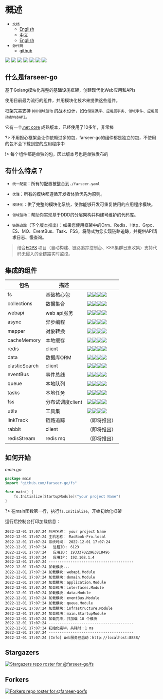 # 概述
- `文档`
    - [English](https://farseer-go.gitee.io/#/en-us/)
    - [中文](https://farseer-go.gitee.io/)
    - [English](https://farseer-go.github.io/doc/#/en-us/)
- `源代码`
    - [github](https://github.com/farseer-go/fs)

![](https://img.shields.io/github/stars/farseer-go?style=social)
![](https://img.shields.io/github/license/farseer-go/fs)
![](https://img.shields.io/github/go-mod/go-version/farseer-go/fs)
![](https://img.shields.io/github/v/release/farseer-go/fs)
![](https://img.shields.io/github/languages/code-size/farseer-go/fs)
![](https://img.shields.io/github/directory-file-count/farseer-go/fs)
![](https://img.shields.io/github/last-commit/farseer-go/fs)

## 什么是farseer-go
基于Golang模块化完整的基础设施框架，创建现代化Web应用和APIs

使用目前最为流行的组件，并用模块化技术来提供这些组件。

框架完美支持 `DDD领域驱动` 的战术设计，如`仓储资源库`、`应用层事务`、`领域事件`、`应用层动态WebAPI`。

它有一个[.net core](https://github.com/FarseerNet/Farseer.Net/) 成熟版本，已经使用了10多年，非常棒

?> 不用担心框架会让你依赖过多的包，farseer-go的组件都是独立的包，不使用的包不会下载到您的应用程序中

!> 每个组件都是单独的包，因此版本号也是单独发布的

## 有什么特点？

- `统一配置`：所有的配置被整合到`./farseer.yaml`

- `优雅`：所有的模块都遵循开发者体验优先为原则。

- `模块化`：供了完整的模块化系统，使你能够开发可重复使用的应用程序模块。

- `领域驱动`：帮助你实现基于DDD的分层架构并构建可维护的代码库。

- `链路追踪`（下个版本推出）：如果您使用框架中的Orm、Redis、Http、Grpc、ES、MQ、EventBus、Task、FSS，将隐式为您实现链路追踪，并提供API请求日志、慢查询。

> 结合[FOPS](https://github.com/FarseerNet/FOPS) 项目（自动构建、链路追踪控制台、K8S集群日志收集）支持代码无侵入的全链路实时监控。

## 集成的组件

| 包名            | 描述          |                                                                                                                                                                                                                                                                                                             |
|---------------|-------------|-------------------------------------------------------------------------------------------------------------------------------------------------------------------------------------------------------------------------------------------------------------------------------------------------------------|
| fs            | 基础核心包       | ![](https://img.shields.io/github/v/release/farseer-go/fs)![](https://img.shields.io/github/languages/code-size/farseer-go/fs)![](https://img.shields.io/github/directory-file-count/farseer-go/fs)![](https://img.shields.io/github/last-commit/farseer-go/fs)                                             |
| collections   | 数据集合        | ![](https://img.shields.io/github/v/release/farseer-go/collections)![](https://img.shields.io/github/languages/code-size/farseer-go/collections)![](https://img.shields.io/github/directory-file-count/farseer-go/collections)![](https://img.shields.io/github/last-commit/farseer-go/collections)         |
| webapi        | web api服务   | ![](https://img.shields.io/github/v/release/farseer-go/webapi)![](https://img.shields.io/github/languages/code-size/farseer-go/webapi)![](https://img.shields.io/github/directory-file-count/farseer-go/webapi)![](https://img.shields.io/github/last-commit/farseer-go/webapi)                             |
| async         | 异步编程        | ![](https://img.shields.io/github/v/release/farseer-go/async)![](https://img.shields.io/github/languages/code-size/farseer-go/async)![](https://img.shields.io/github/directory-file-count/farseer-go/async)![](https://img.shields.io/github/last-commit/farseer-go/async)                                 |
| mapper        | 对象转换        | ![](https://img.shields.io/github/v/release/farseer-go/mapper)![](https://img.shields.io/github/languages/code-size/farseer-go/mapper)![](https://img.shields.io/github/directory-file-count/farseer-go/mapper)![](https://img.shields.io/github/last-commit/farseer-go/mapper)                             |
| cacheMemory   | 本地缓存        | ![](https://img.shields.io/github/v/release/farseer-go/cacheMemory)![](https://img.shields.io/github/languages/code-size/farseer-go/cacheMemory)![](https://img.shields.io/github/directory-file-count/farseer-go/cacheMemory)![](https://img.shields.io/github/last-commit/farseer-go/cacheMemory)         |
| redis         | client      | ![](https://img.shields.io/github/v/release/farseer-go/redis)![](https://img.shields.io/github/languages/code-size/farseer-go/redis)![](https://img.shields.io/github/directory-file-count/farseer-go/redis)![](https://img.shields.io/github/last-commit/farseer-go/redis)                                 |
| data          | 数据库ORM      | ![](https://img.shields.io/github/v/release/farseer-go/data)![](https://img.shields.io/github/languages/code-size/farseer-go/data)![](https://img.shields.io/github/directory-file-count/farseer-go/data)![](https://img.shields.io/github/last-commit/farseer-go/data)                                     |
| elasticSearch | client      | ![](https://img.shields.io/github/v/release/farseer-go/elasticSearch)![](https://img.shields.io/github/languages/code-size/farseer-go/elasticSearch)![](https://img.shields.io/github/directory-file-count/farseer-go/elasticSearch)![](https://img.shields.io/github/last-commit/farseer-go/elasticSearch) |
| eventBus      | 事件总线        | ![](https://img.shields.io/github/v/release/farseer-go/eventBus)![](https://img.shields.io/github/languages/code-size/farseer-go/eventBus)![](https://img.shields.io/github/directory-file-count/farseer-go/eventBus)![](https://img.shields.io/github/last-commit/farseer-go/eventBus)                     |
| queue         | 本地队列        | ![](https://img.shields.io/github/v/release/farseer-go/queue)![](https://img.shields.io/github/languages/code-size/farseer-go/queue)![](https://img.shields.io/github/directory-file-count/farseer-go/queue)![](https://img.shields.io/github/last-commit/farseer-go/queue)                                 |
| tasks         | 本地任务        | ![](https://img.shields.io/github/v/release/farseer-go/tasks)![](https://img.shields.io/github/languages/code-size/farseer-go/tasks)![](https://img.shields.io/github/directory-file-count/farseer-go/tasks)![](https://img.shields.io/github/last-commit/farseer-go/tasks)                                 |
| fss           | 分布试调度client | ![](https://img.shields.io/github/v/release/farseer-go/fss)![](https://img.shields.io/github/languages/code-size/farseer-go/fss)![](https://img.shields.io/github/directory-file-count/farseer-go/fss)![](https://img.shields.io/github/last-commit/farseer-go/fss)                                         |
| utils         | 工具集         | ![](https://img.shields.io/github/v/release/farseer-go/utils)![](https://img.shields.io/github/languages/code-size/farseer-go/utils)![](https://img.shields.io/github/directory-file-count/farseer-go/utils)![](https://img.shields.io/github/last-commit/farseer-go/utils)                                 |
| linkTrack     | 链路追踪        | （即将推出）                                                                                                                                                                                                                                                                                                      |
| rabbit        | client      | （即将推出）                                                                                                                                                                                                                                                                                                      |
| redisStream   | redis mq    | （即将推出）                                                                                                                                                                                                                                                                                                      |

## 如何开始

_main.go_
```go
package main
import "github.com/farseer-go/fs"

func main() {
	fs.Initialize[StartupModule]("your project Name")
}
```

?> 在main函数第一行，执行`fs.Initialize`，开始初始化框架

运行后控制台打印加载信息：

```
2022-12-01 17:07:24 应用名称： your project Name
2022-12-01 17:07:24 主机名称： MacBook-Pro.local
2022-12-01 17:07:24 系统时间： 2022-12-01 17:07:24
2022-12-01 17:07:24   进程ID： 6123
2022-12-01 17:07:24   应用ID： 193337022963818496
2022-12-01 17:07:24   应用IP： 192.168.1.4
2022-12-01 17:07:24 ---------------------------------------
2022-12-01 17:07:24 加载模块...
2022-12-01 17:07:24 加载模块：webapi.Module
2022-12-01 17:07:24 加载模块：domain.Module
2022-12-01 17:07:24 加载模块：application.Module
2022-12-01 17:07:24 加载模块：interfaces.Module
2022-12-01 17:07:24 加载模块：data.Module
2022-12-01 17:07:24 加载模块：eventBus.Module
2022-12-01 17:07:24 加载模块：queue.Module
2022-12-01 17:07:24 加载模块：infrastructure.Module
2022-12-01 17:07:24 加载模块：main.StartupModule
2022-12-01 17:07:24 加载完毕，共加载 10 个模块
2022-12-01 17:07:24 ---------------------------------------
2022-12-01 17:07:24 初始化完毕，共耗时：1 ms 
2022-12-01 17:07:24 ---------------------------------------
2022-12-01 17:07:24 [Info] Web服务已启动：http://localhost:8888/
```
## Stargazers

[![Stargazers repo roster for @farseer-go/fs](https://reporoster.com/stars/farseer-go/fs)](https://github.com/farseer-go/fs/stargazers)

## Forkers

[![Forkers repo roster for @farseer-go/fs](https://reporoster.com/forks/farseer-go/fs)](https://github.com/farseer-go/fs/network/members)